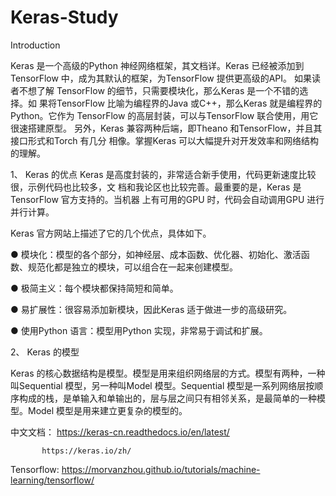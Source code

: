 # Keras-Study

Introduction


Keras 是一个高级的Python 神经网络框架，其文档详。Keras 已经被添加到TensorFlow 中，成为其默认的框架，为TensorFlow 提供更高级的API。 如果读者不想了解
TensorFlow 的细节，只需要模块化，那么Keras 是一个不错的选择。如 果将TensorFlow 比喻为编程界的Java 或C++，那么Keras 就是编程界的Python。它作为 
TensorFlow 的高层封装，可以与TensorFlow 联合使用，用它很速搭建原型。 另外，Keras 兼容两种后端，即Theano 和TensorFlow，并且其接口形式和Torch 有几分
相像。掌握Keras 可以大幅提升对开发效率和网络结构的理解。 

1、 Keras 的优点 
Keras 是高度封装的，非常适合新手使用，代码更新速度比较很，示例代码也比较多，文 档和我论区也比较完善。最重要的是，Keras 是TensorFlow 官方支持的。当机器
上有可用的GPU 时，代码会自动调用GPU 进行并行计算。 

Keras 官方网站上描述了它的几个优点，具体如下。 

● 模块化：模型的各个部分，如神经层、成本函数、优化器、初始化、激活函数、规范化都是独立的模块，可以组合在一起来创建模型。 

● 极简主义：每个模块都保持简短和简单。 

● 易扩展性：很容易添加新模块，因此Keras 适于做进一步的高级研究。 

● 使用Python 语言：模型用Python 实现，非常易于调试和扩展。 

2、 Keras 的模型 

Keras 的核心数据结构是模型。模型是用来组织网络层的方式。模型有两种，一种叫Sequential 模型，另一种叫Model 模型。Sequential 模型是一系列网络层按顺序构成的栈，是单输入和单输出的，层与层之间只有相邻关系，是最简单的一种模型。Model 模型是用来建立更复杂的模型的。

中文文档：  https://keras-cn.readthedocs.io/en/latest/

           https://keras.io/zh/
           
Tensorflow:  https://morvanzhou.github.io/tutorials/machine-learning/tensorflow/
